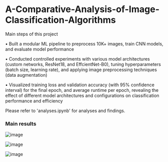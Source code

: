 # A-Comparative-Analysis-of-Image-Classification-Algorithms

Main steps of this project

•	Built a modular ML pipeline to preprocess 10K+ images, train CNN models, and evaluate model performance 

•	Conducted controlled experiments with various model architectures (custom networks, ResNet18, and EffcientNet-B0), tuning hyperparameters (batch size, learning rate), and applying image preprocessing techniques (data augmentation)

•	Visualized training loss and validation accuracy (with 95% confidence interval) for the final epoch, and average runtime per epoch, revealing the effect of different model architectures and configurations on classification performance and efficiency

Please refer to 'analyses.ipynb' for analyses and findings.

### Main results
![image](https://github.com/user-attachments/assets/38ff631a-97f8-474f-8fca-babab387cfa6)

![image](https://github.com/user-attachments/assets/787e7098-19c3-4b10-9e22-7d67f6f55445)

![image](https://github.com/user-attachments/assets/332c8d41-a6c3-49d3-b4b8-d61041da19a8)


